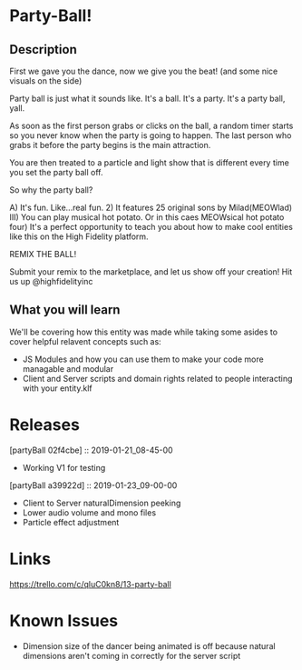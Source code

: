 # Party-Ball!

## Description
First we gave you the dance, now we give you the beat! (and some nice visuals on the side)

Party ball is just what it sounds like.  It's a ball.  It's a party.  It's a party ball, yall.

As soon as the first person grabs or clicks on the ball, a random timer starts so you never know when the party is going to happen.  The last person who grabs it before the party begins is the main attraction.  

You are then treated to a particle and light show that is different every time you set the party ball off.  

So why the party ball?

A) It's fun.  Like...real fun.
2) It features 25 original sons by Milad(MEOWlad)
III) You can play musical hot potato.  Or in this caes MEOWsical hot potato
four) It's a perfect opportunity to teach you about how to make cool entities like this on the High Fidelity platform.

REMIX THE BALL!  

Submit your remix to the marketplace, and let us show off your creation!
Hit us up @highfidelityinc

## What you will learn

We'll be covering how this entity was made while taking some asides to cover helpful relavent concepts such as:

- JS Modules and how you can use them to make your code more managable and modular
- Client and Server scripts and domain rights related to people interacting with your entity.klf 

# Releases

[partyBall 02f4cbe] :: 2019-01-21_08-45-00
- Working V1 for testing

[partyBall a39922d] :: 2019-01-23_09-00-00
- Client to Server naturalDimension peeking
- Lower audio volume and mono files
- Particle effect adjustment

# Links
https://trello.com/c/qluC0kn8/13-party-ball

# Known Issues
- Dimension size of the dancer being animated is off because natural dimensions aren't coming in correctly for the server script